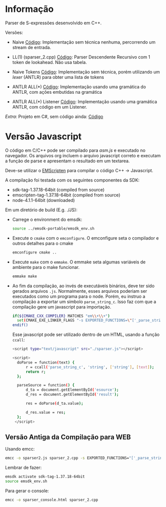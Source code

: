 # Informação

Parser de S-expressões desenvolvido em C++.

Versões:

- Naive [Código](./SExpr/Naive/sparser_naive.cpp): Implementação sem técnica nenhuma, percorrendo um stream de entrada.

- LL(1) (sparser_2.cpp) [Código](./SExpr/LL1/sparser_naive.cpp): Parser Descendente Recursivo com 1 token de lookahead. Não usa tabela.

- Naive Tokens [Código](./SExpr/Naive-Tokens/sparser_naive_tokens.cpp): Implementação sem técnica, porém utilizando um *lexer* (ANTLR) para obter uma lista de tokens

- ANTLR ALL(*) [Código](./SExpr/Antlr/sparser_antlr.cpp): Implementação usando uma gramática do ANTLR, com ações embutidas na gramática

- ANTLR ALL(*) Listener [Código](./SExpr/AntlrListener/sparser_antlr_listener.cpp): Implementação usando uma gramática ANTLR, com código em um Listener.

*Extra*: Projeto em C#, sem código ainda: [Código](./CSharp)

# Versão Javascript

O código em C/C++ pode ser compilado para *asm.js* e executado no navegador. Os arquivos org incluem o arquivo javascript correto e executam a função de parse e apresentam o resultado em um textarea.

Deve-se utilizar o [EMScripten](https://github.com/juj/emsdk) para compilar o código C++ -> Javascript.

A compilação foi testada com os seguintes componentes da SDK:

- sdk-tag-1.37.18-64bit (compiled from source)
- emscripten-tag-1.37.18-64bit (compiled from source)
- node-4.1.1-64bit (downloaded)

Em um diretório de build (E.g. ./JS):

- Carrege o environment do emsdk:

  ```sh
  source ../emsdk-portable/emsdk_env.sh
  ```

- Execute o `cmake` com o `emconfigure`. O emconfigure seta o compilador e outros detalhes para o cmake

  ```sh
  emconfigure cmake ..
  ```

- Execute `make` com o `emmake`. O emmake seta algumas variáveis de ambiente para o make funcionar.

  ```sh
  emmake make
  ```

- Ao fim da compilação, ao invés de executáveis binários, deve ter sido gerados arquivos `.js`. Normalmente, esses arquivos poderiam ser executados como um programa para o node. Porém, eu instruo a compilação a exportar um símbolo `parse_string_c`. Isso faz com que a compilação gere um javascript para importação.

  ```sh
  if(${CMAKE_CXX_COMPILER} MATCHES "em\\+\\+")
    set(CMAKE_EXE_LINKER_FLAGS "-s EXPORTED_FUNCTIONS=\"['_parse_string_c']\"")
  endif()
  ```

  Esse javascript pode ser utilizado dentro de um HTML, usando a função `ccall`:

  ```sh
  <script type="text/javascript" src="./sparser.js"></script>

  <script>
    doParse = function(text) {
        r = ccall('parse_string_c', 'string', ['string'], [text]);
        return r;
    };

    parseSource = function() {
        d_ta = document.getElementById('esource');
        d_res = document.getElementById('result');

        res = doParse(d_ta.value);

        d_res.value = res;
    };
   </script>
  ```

## Versão Antiga da Compilação para WEB

Usando emcc:

```sh
emcc -o sparser2.js sparser_2.cpp -s EXPORTED_FUNCTIONS="['_parse_string_c']"
```

Lembrar de fazer:
```sh
emsdk activate sdk-tag-1.37.18-64bit
source emsdk_env.sh
```

Para gerar o console:
```sh
emcc -o sparser_console.html sparser_2.cpp
```
